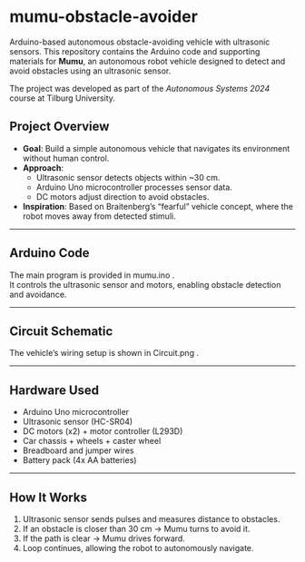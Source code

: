 # mumu-obstacle-avoider
Arduino-based autonomous obstacle-avoiding vehicle with ultrasonic sensors.
This repository contains the Arduino code and supporting materials for **Mumu**, an autonomous robot vehicle designed to detect and avoid obstacles using an ultrasonic sensor.  

The project was developed as part of the *Autonomous Systems 2024* course at Tilburg University.  

## Project Overview

- **Goal**: Build a simple autonomous vehicle that navigates its environment without human control.  
- **Approach**:  
  - Ultrasonic sensor detects objects within ~30 cm.  
  - Arduino Uno microcontroller processes sensor data.  
  - DC motors adjust direction to avoid obstacles.  
- **Inspiration**: Based on Braitenberg’s “fearful” vehicle concept, where the robot moves away from detected stimuli. 

---

## Arduino Code

The main program is provided in mumu.ino .  
It controls the ultrasonic sensor and motors, enabling obstacle detection and avoidance.  

---

## Circuit Schematic

The vehicle’s wiring setup is shown in Circuit.png .  

---

## Hardware Used

- Arduino Uno microcontroller  
- Ultrasonic sensor (HC-SR04)  
- DC motors (x2) + motor controller (L293D)  
- Car chassis + wheels + caster wheel  
- Breadboard and jumper wires  
- Battery pack (4x AA batteries)  

---

## How It Works

1. Ultrasonic sensor sends pulses and measures distance to obstacles.  
2. If an obstacle is closer than 30 cm → Mumu turns to avoid it.  
3. If the path is clear → Mumu drives forward.  
4. Loop continues, allowing the robot to autonomously navigate.  

